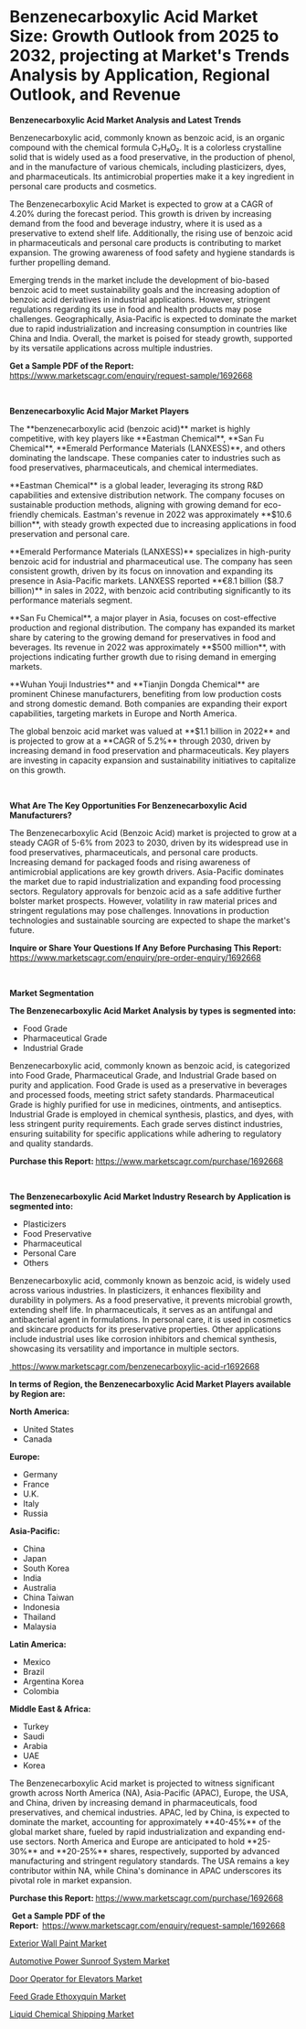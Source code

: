 <p><h1>Benzenecarboxylic Acid Market Size: Growth Outlook from 2025 to 2032, projecting at Market's Trends Analysis by Application, Regional Outlook, and Revenue</h1></p><p><strong>Benzenecarboxylic Acid Market Analysis and Latest Trends</strong></p>
<p><p>Benzenecarboxylic acid, commonly known as benzoic acid, is an organic compound with the chemical formula C₇H₆O₂. It is a colorless crystalline solid that is widely used as a food preservative, in the production of phenol, and in the manufacture of various chemicals, including plasticizers, dyes, and pharmaceuticals. Its antimicrobial properties make it a key ingredient in personal care products and cosmetics.</p><p>The Benzenecarboxylic Acid Market is expected to grow at a CAGR of 4.20% during the forecast period. This growth is driven by increasing demand from the food and beverage industry, where it is used as a preservative to extend shelf life. Additionally, the rising use of benzoic acid in pharmaceuticals and personal care products is contributing to market expansion. The growing awareness of food safety and hygiene standards is further propelling demand.</p><p>Emerging trends in the market include the development of bio-based benzoic acid to meet sustainability goals and the increasing adoption of benzoic acid derivatives in industrial applications. However, stringent regulations regarding its use in food and health products may pose challenges. Geographically, Asia-Pacific is expected to dominate the market due to rapid industrialization and increasing consumption in countries like China and India. Overall, the market is poised for steady growth, supported by its versatile applications across multiple industries.</p></p>
<p><strong>Get a Sample PDF of the Report:&nbsp;</strong> <a href="https://www.marketscagr.com/enquiry/request-sample/1692668?utm_campaign=2014&utm_medium=2&utm_source=Github&utm_content=ia&utm_term=24012025&utm_id=benzenecarboxylic-acid">https://www.marketscagr.com/enquiry/request-sample/1692668</a></p>
<p>&nbsp;</p>
<p><strong>Benzenecarboxylic Acid Major Market Players</strong></p>
<p><p>The **benzenecarboxylic acid (benzoic acid)** market is highly competitive, with key players like **Eastman Chemical**, **San Fu Chemical**, **Emerald Performance Materials (LANXESS)**, and others dominating the landscape. These companies cater to industries such as food preservatives, pharmaceuticals, and chemical intermediates.</p><p>**Eastman Chemical** is a global leader, leveraging its strong R&D capabilities and extensive distribution network. The company focuses on sustainable production methods, aligning with growing demand for eco-friendly chemicals. Eastman's revenue in 2022 was approximately **$10.6 billion**, with steady growth expected due to increasing applications in food preservation and personal care.</p><p>**Emerald Performance Materials (LANXESS)** specializes in high-purity benzoic acid for industrial and pharmaceutical use. The company has seen consistent growth, driven by its focus on innovation and expanding its presence in Asia-Pacific markets. LANXESS reported **€8.1 billion ($8.7 billion)** in sales in 2022, with benzoic acid contributing significantly to its performance materials segment.</p><p>**San Fu Chemical**, a major player in Asia, focuses on cost-effective production and regional distribution. The company has expanded its market share by catering to the growing demand for preservatives in food and beverages. Its revenue in 2022 was approximately **$500 million**, with projections indicating further growth due to rising demand in emerging markets.</p><p>**Wuhan Youji Industries** and **Tianjin Dongda Chemical** are prominent Chinese manufacturers, benefiting from low production costs and strong domestic demand. Both companies are expanding their export capabilities, targeting markets in Europe and North America.</p><p>The global benzoic acid market was valued at **$1.1 billion in 2022** and is projected to grow at a **CAGR of 5.2%** through 2030, driven by increasing demand in food preservation and pharmaceuticals. Key players are investing in capacity expansion and sustainability initiatives to capitalize on this growth.</p></p>
<p>&nbsp;</p>
<p><strong>What Are The Key Opportunities For Benzenecarboxylic Acid Manufacturers?</strong></p>
<p><p>The Benzenecarboxylic Acid (Benzoic Acid) market is projected to grow at a steady CAGR of 5-6% from 2023 to 2030, driven by its widespread use in food preservatives, pharmaceuticals, and personal care products. Increasing demand for packaged foods and rising awareness of antimicrobial applications are key growth drivers. Asia-Pacific dominates the market due to rapid industrialization and expanding food processing sectors. Regulatory approvals for benzoic acid as a safe additive further bolster market prospects. However, volatility in raw material prices and stringent regulations may pose challenges. Innovations in production technologies and sustainable sourcing are expected to shape the market's future.</p></p>
<p><strong>Inquire or Share Your Questions If Any Before Purchasing This Report:</strong> <a href="https://www.marketscagr.com/enquiry/pre-order-enquiry/1692668?utm_campaign=2014&utm_medium=2&utm_source=Github&utm_content=ia&utm_term=24012025&utm_id=benzenecarboxylic-acid">https://www.marketscagr.com/enquiry/pre-order-enquiry/1692668</a></p>
<p>&nbsp;</p>
<p><strong>Market Segmentation</strong></p>
<p><strong>The Benzenecarboxylic Acid Market Analysis by types is segmented into:</strong></p>
<p><ul><li>Food Grade</li><li>Pharmaceutical Grade</li><li>Industrial Grade</li></ul></p>
<p><p>Benzenecarboxylic acid, commonly known as benzoic acid, is categorized into Food Grade, Pharmaceutical Grade, and Industrial Grade based on purity and application. Food Grade is used as a preservative in beverages and processed foods, meeting strict safety standards. Pharmaceutical Grade is highly purified for use in medicines, ointments, and antiseptics. Industrial Grade is employed in chemical synthesis, plastics, and dyes, with less stringent purity requirements. Each grade serves distinct industries, ensuring suitability for specific applications while adhering to regulatory and quality standards.</p></p>
<p><strong>Purchase this Report:&nbsp;</strong><a href="https://www.marketscagr.com/purchase/1692668?utm_campaign=2014&utm_medium=2&utm_source=Github&utm_content=ia&utm_term=24012025&utm_id=benzenecarboxylic-acid">https://www.marketscagr.com/purchase/1692668</a></p>
<p>&nbsp;</p>
<p><strong>The Benzenecarboxylic Acid Market Industry Research by Application is segmented into:</strong></p>
<p><ul><li>Plasticizers</li><li>Food Preservative</li><li>Pharmaceutical</li><li>Personal Care</li><li>Others</li></ul></p>
<p><p>Benzenecarboxylic acid, commonly known as benzoic acid, is widely used across various industries. In plasticizers, it enhances flexibility and durability in polymers. As a food preservative, it prevents microbial growth, extending shelf life. In pharmaceuticals, it serves as an antifungal and antibacterial agent in formulations. In personal care, it is used in cosmetics and skincare products for its preservative properties. Other applications include industrial uses like corrosion inhibitors and chemical synthesis, showcasing its versatility and importance in multiple sectors.</p></p>
<p><a href="https://www.marketscagr.com/benzenecarboxylic-acid-r1692668?utm_campaign=2014&utm_medium=2&utm_source=Github&utm_content=ia&utm_term=24012025&utm_id=benzenecarboxylic-acid">&nbsp;https://www.marketscagr.com/benzenecarboxylic-acid-r1692668</a></p>
<p><strong>In terms of Region, the Benzenecarboxylic Acid Market Players available by Region are:</strong></p>
<p>
    <p> <strong> North America: </strong>
        <ul>
            <li>United States</li>
            <li>Canada</li>
        </ul>
        </p> 
    <p> <strong> Europe: </strong>
        <ul>
            <li>Germany</li>
            <li>France</li>
            <li>U.K.</li>
            <li>Italy</li>
            <li>Russia</li>
        </ul>
        </p> 
    <p> <strong> Asia-Pacific: </strong>
        <ul>
            <li>China</li>
            <li>Japan</li>
            <li>South Korea</li>
            <li>India</li>
            <li>Australia</li>
            <li>China Taiwan</li>
            <li>Indonesia</li>
            <li>Thailand</li>
            <li>Malaysia</li>
        </ul>
        </p> 
    <p> <strong> Latin America: </strong>
        <ul>
            <li>Mexico</li>
            <li>Brazil</li>
            <li>Argentina Korea</li>
            <li>Colombia</li>
        </ul>
        </p> 
    <p> <strong> Middle East & Africa: </strong>
        <ul>
            <li>Turkey</li>
            <li>Saudi</li>
            <li>Arabia</li>
            <li>UAE</li>
            <li>Korea</li>
        </ul>
    </p>
    </p>
<p><p>The Benzenecarboxylic Acid market is projected to witness significant growth across North America (NA), Asia-Pacific (APAC), Europe, the USA, and China, driven by increasing demand in pharmaceuticals, food preservatives, and chemical industries. APAC, led by China, is expected to dominate the market, accounting for approximately **40-45%** of the global market share, fueled by rapid industrialization and expanding end-use sectors. North America and Europe are anticipated to hold **25-30%** and **20-25%** shares, respectively, supported by advanced manufacturing and stringent regulatory standards. The USA remains a key contributor within NA, while China's dominance in APAC underscores its pivotal role in market expansion.</p></p>
<p><strong>Purchase this Report: </strong><a href="https://www.marketscagr.com/purchase/1692668?utm_campaign=2014&utm_medium=2&utm_source=Github&utm_content=ia&utm_term=24012025&utm_id=benzenecarboxylic-acid">https://www.marketscagr.com/purchase/1692668</a></p>
<p>&nbsp;<strong>Get a Sample PDF of the Report:&nbsp;&nbsp;</strong><a href="https://www.marketscagr.com/enquiry/request-sample/1692668?utm_campaign=2014&utm_medium=2&utm_source=Github&utm_content=ia&utm_term=24012025&utm_id=benzenecarboxylic-acid">https://www.marketscagr.com/enquiry/request-sample/1692668</a></p>
<p><strong></strong></p>
<p><p><a href="https://github.com/YashRP12/Market-Research-Report-List-7/blob/main/exterior-wall-paint-market.md?utm_campaign=2014&utm_medium=2&utm_source=Github&utm_content=ia&utm_term=24012025&utm_id=benzenecarboxylic-acid">Exterior Wall Paint Market</a></p><p><a href="https://www.linkedin.com/pulse/growth-segmentation-81-cagr-forecast-automotive-power-6jcle?utm_campaign=2014&utm_medium=2&utm_source=Github&utm_content=ia&utm_term=24012025&utm_id=benzenecarboxylic-acid">Automotive Power Sunroof System Market</a></p><p><a href="https://www.linkedin.com/pulse/projecting-door-operator-elevators-markets-rapid-growthwith-lfx8e?utm_campaign=2014&utm_medium=2&utm_source=Github&utm_content=ia&utm_term=24012025&utm_id=benzenecarboxylic-acid">Door Operator for Elevators Market</a></p><p><a href="https://www.linkedin.com/pulse/in-depth-analysis-feed-grade-ethoxyquin-market-size-share-0mc4c?utm_campaign=2014&utm_medium=2&utm_source=Github&utm_content=ia&utm_term=24012025&utm_id=benzenecarboxylic-acid">Feed Grade Ethoxyquin Market</a></p><p><a href="https://www.linkedin.com/pulse/liquid-chemical-shipping-market-forecast-report-highlights-bhc6c?utm_campaign=2014&utm_medium=2&utm_source=Github&utm_content=ia&utm_term=24012025&utm_id=benzenecarboxylic-acid">Liquid Chemical Shipping Market</a></p></p>
